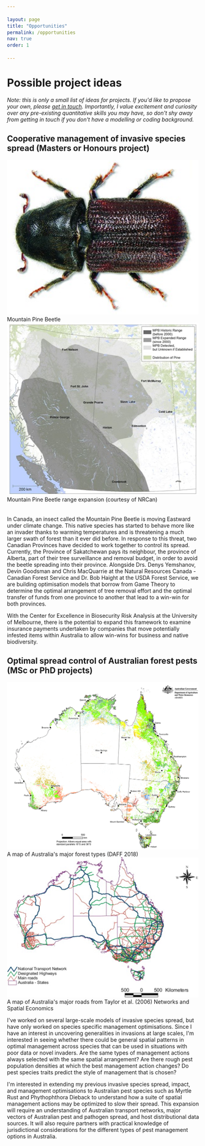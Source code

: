 ```yaml
---

layout: page
title: "Opportunities"
permalink: /opportunities
nav: true
order: 1

---
```





# Possible project ideas

*Note: this is only a small list of ideas for projects. If you'd like to propose your own, please [get in touch](mailto:emma.hudgins@unimelb.edu.au). Importantly, I value excitement and curiosity over any pre-existing quantitative skills you may have, so don't shy away from getting in touch if you don't have a modelling or coding background.*


## Cooperative management of invasive species spread (Masters or Honours project)

<img src="/assets/projectpics/mpb.jpg" alt="Mountain Pine Beetle" class="center-fit" width="500">
<figcaption>Mountain Pine Beetle</figcaption>
<img src="/assets/projectpics/mpbrange.jpg" alt="Mountain Pine Beetle Range Expansion" class="center-fit" width="500">
<figcaption>Mountain Pine Beetle range expansion (courtesy of NRCan)</figcaption>
<br><br>
In Canada, an insect called the Mountain Pine Beetle is moving Eastward under climate change. This native species has started to behave more like an invader thanks to warming temperatures and is threatening a much larger swath of forest than it ever did before. In response to this threat, two Canadian Provinces have decided to work together to control its spread. Currently, the Province of Sakatchewan pays its neighbour, the province of Alberta, part of their tree surveillance and removal budget, in order to avoid the beetle spreading into their province. Alongside Drs. Denys Yemshanov, Devin Goodsman and Chris MacQuarrie at the Natural Resources Canada - Canadian Forest Service and Dr. Bob Haight at the USDA Forest Service, we are building optimisation models that borrow from Game Theory to determine the optimal arrangement of tree removal effort and the optimal transfer of funds from one province to another that lead to a win-win for both provinces.

With the Center for Excellence in Biosecurity Risk Analysis at the University of Melbourne, there is the potential to expand this framework to examine insurance payments undertaken by companies that move potentially infested items within Australia to allow win-wins for business and native biodiversity.



## Optimal spread control of Australian forest pests (MSc or PhD projects)

<img src="/assets/projectpics/foresttypes.png" alt="map of Australia's forests" class="center-fit" width="500">
<figcaption>A map of Australia's major forest types (DAFF 2018)</figcaption> 
<img src="/assets/projectpics/roadnetworkaus.jpg" alt="map of Australia's major roads" class="center-fit" width="500">
<figcaption>A map of Australia's major roads from Taylor et al. (2006) Networks and Spatial Economics</figcaption> 

I've worked on several large-scale models of invasive species spread, but have only worked on species specific management optimisations. Since I have an interest in uncovering generalities in invasions at large scales, I'm interested in seeing whether there could be general spatial patterns in optimal management across species that can be used in situations with poor data or novel invaders.  Are the same types of management actions always selected with the same spatial arrangement? Are there rough pest population densities at which the best management action changes? Do pest species traits predict the style of management that is chosen?

I'm interested in extending my previous invasive species spread, impact, and management optimisations to Australian pest species such as Myrtle Rust and Phythophthora Dieback to understand how a suite of spatial management actions may be optimized to slow their spread. This expansion will require an understanding of Australian transport networks, major vectors of Australian pest and pathogen spread, and host distributional data sources. It will also require partners with practical knowledge of jurisdictional considerations for the different types of pest management options in Australia. 



